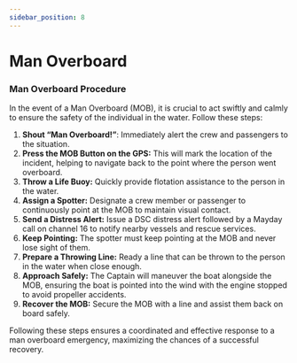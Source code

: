 ```yaml
---
sidebar_position: 8
---
```


# Man Overboard

### Man Overboard Procedure

In the event of a Man Overboard (MOB), it is crucial to act swiftly and calmly to ensure the safety of the individual in the water. Follow these steps:

1. **Shout “Man Overboard!”**: Immediately alert the crew and passengers to the situation.
2. **Press the MOB Button on the GPS:** This will mark the location of the incident, helping to navigate back to the point where the person went overboard.
3. **Throw a Life Buoy:** Quickly provide flotation assistance to the person in the water.
4. **Assign a Spotter:** Designate a crew member or passenger to continuously point at the MOB to maintain visual contact.
5. **Send a Distress Alert:** Issue a DSC distress alert followed by a Mayday call on channel 16 to notify nearby vessels and rescue services.
6. **Keep Pointing:** The spotter must keep pointing at the MOB and never lose sight of them.
7. **Prepare a Throwing Line:** Ready a line that can be thrown to the person in the water when close enough.
8. **Approach Safely:** The Captain will maneuver the boat alongside the MOB, ensuring the boat is pointed into the wind with the engine stopped to avoid propeller accidents.
9. **Recover the MOB:** Secure the MOB with a line and assist them back on board safely.

Following these steps ensures a coordinated and effective response to a man overboard emergency, maximizing the chances of a successful recovery.
